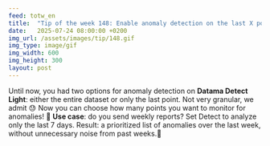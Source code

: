 ```yaml
---
feed: totw_en
title:  "Tip of the week 148: Enable anomaly detection on the last X points"
date:   2025-07-24 08:00:00 +0200
img_url: /assets/images/tip/148.gif
img_type: image/gif
img_width: 600
img_height: 300
layout: post
---
```


Until now, you had two options for anomaly detection on **Datama Detect Light**: either the entire dataset or only the last point. Not very granular, we admit 😓
Now you can choose how many points you want to monitor for anomalies! 🎯
**Use case**: do you send weekly reports? Set Detect to analyze only the last 7 days. Result: a prioritized list of anomalies over the last week, without unnecessary noise from past weeks.📅
